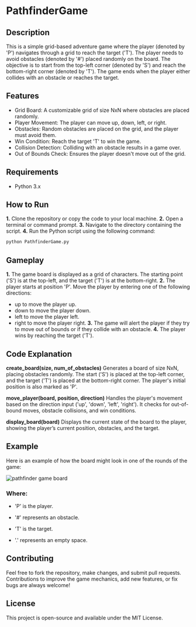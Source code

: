 # PathfinderGame
## Description
This is a simple grid-based adventure game where the player (denoted by 'P') navigates through a grid to reach the target ('T'). The player needs to avoid obstacles (denoted by '#') placed randomly on the board. The objective is to start from the top-left corner (denoted by 'S') and reach the bottom-right corner (denoted by 'T'). The game ends when the player either collides with an obstacle or reaches the target.
## Features
- Grid Board: A customizable grid of size NxN where obstacles are placed randomly.
- Player Movement: The player can move up, down, left, or right.
- Obstacles: Random obstacles are placed on the grid, and the player must avoid them.
- Win Condition: Reach the target 'T' to win the game.
- Collision Detection: Colliding with an obstacle results in a game over.
- Out of Bounds Check: Ensures the player doesn't move out of the grid.

## Requirements
- Python 3.x

## How to Run
**1.** Clone the repository or copy the code to your local machine.
**2.** Open a terminal or command prompt.
**3.** Navigate to the directory containing the script.
**4.** Run the Python script using the following command:
```bash 
python PathfinderGame.py
```

## Gameplay
**1.** The game board is displayed as a grid of characters. The starting point ('S') is at the top-left, and the target ('T') is at the bottom-right.
**2.** The player starts at position 'P'. Move the player by entering one of the following directions:
- up to move the player up.
- down to move the player down.
- left to move the player left.
- right to move the player right.
**3.** The game will alert the player if they try to move out of bounds or if they collide with an obstacle.
**4.** The player wins by reaching the target ('T').

## Code Explanation
**create_board(size, num_of_obstacles)**
Generates a board of size NxN, placing obstacles randomly. The start ('S') is placed at the top-left corner, and the target ('T') is placed at the bottom-right corner. The player's initial position is also marked as 'P'.

**move_player(board, position, direction)**
Handles the player's movement based on the direction input ('up', 'down', 'left', 'right'). It checks for out-of-bound moves, obstacle collisions, and win conditions.

**display_board(board)**
Displays the current state of the board to the player, showing the player’s current position, obstacles, and the target.

## Example
Here is an example of how the board might look in one of the rounds of the game:

![pathfinder game board](https://github.com/user-attachments/assets/9e1df8d3-0938-43b0-8d6a-7cdfc8272220)

### Where:

- 'P' is the player.

- '#' represents an obstacle.

- 'T' is the target.

- '.' represents an empty space.

## Contributing
Feel free to fork the repository, make changes, and submit pull requests. Contributions to improve the game mechanics, add new features, or fix bugs are always welcome!

## License
This project is open-source and available under the MIT License.


